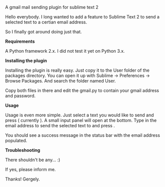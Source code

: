 A gmail mail sending plugin for sublime text 2

Hello everybody. I long wanted to add a feature to Sublime Text 2 to send a selected text to a certian email address.

So I finally got around doing just that.

**Requirements**

A Python framework 2.x. I did not test it yet on Python 3.x.

**Installing the plugin**

Installing the plugin is really easy. Just copy it to the User folder of the packages directory. You can open it up with Sublime -> Preferences -> Browse Packages. And search the folder named User.

Copy both files in there and edit the gmail.py to contain your gmail address and password.

**Usage**

Usage is even more simple. Just select a text you would like to send and press ( currently ). A small input panel will open at the bottom. Type in the email address to send the selected text to and press .

You should see a success message in the status bar with the email address populated.

**Troubleshooting**

There shouldn't be any... :)

If yes, please inform me.

Thanks! Gergely.